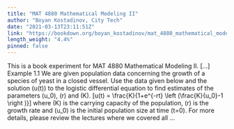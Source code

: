 ```yaml
---
title: "MAT 4880 Mathematical Modeling II"
author: "Boyan Kostadinov, City Tech"
date: "2021-03-13T23:11:51Z"
link: "https://bookdown.org/boyan_kostadinov/mat_4880_mathematical_modeling_ii/"
length_weight: "4.4%"
pinned: false
---
```


This is a book experiment for MAT 4880 Mathematical Modeling II. [...] Example 1.1 We are given population data concerning the growth of a species of yeast in a closed vessel. Use the data given below and the solution \(u(t)\) to the logistic differential equation to find estimates of the parameters \(u_0\), \(r\) and \(K\). \[u(t) = \frac{K}{1+e^{-rt} \left (\frac{K}{u_0}-1 \right )}\]
where \(K\) is the carrying capacity of the population, \(r\) is the growth rate and \(u_0\) is the initial population size at time \(t=0\). For more details, please review the lectures where we covered all ...
